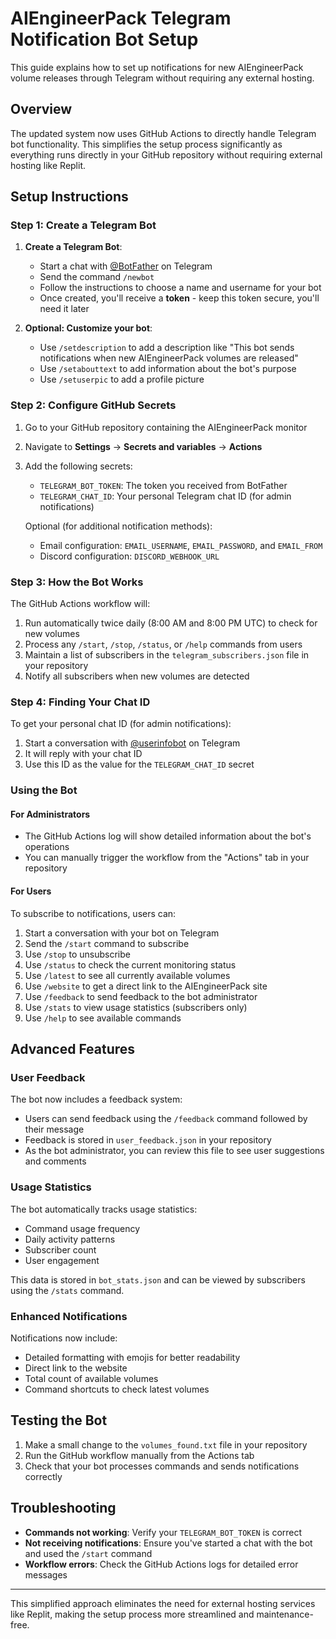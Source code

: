 # AIEngineerPack Telegram Notification Bot Setup

This guide explains how to set up notifications for new AIEngineerPack volume releases through Telegram without requiring any external hosting.

## Overview

The updated system now uses GitHub Actions to directly handle Telegram bot functionality. This simplifies the setup process significantly as everything runs directly in your GitHub repository without requiring external hosting like Replit.

## Setup Instructions

### Step 1: Create a Telegram Bot

1. **Create a Telegram Bot**:
   - Start a chat with [@BotFather](https://t.me/BotFather) on Telegram
   - Send the command `/newbot`
   - Follow the instructions to choose a name and username for your bot
   - Once created, you'll receive a **token** - keep this token secure, you'll need it later

2. **Optional: Customize your bot**:
   - Use `/setdescription` to add a description like "This bot sends notifications when new AIEngineerPack volumes are released"
   - Use `/setabouttext` to add information about the bot's purpose
   - Use `/setuserpic` to add a profile picture

### Step 2: Configure GitHub Secrets

1. Go to your GitHub repository containing the AIEngineerPack monitor
2. Navigate to **Settings** → **Secrets and variables** → **Actions**
3. Add the following secrets:
   - `TELEGRAM_BOT_TOKEN`: The token you received from BotFather
   - `TELEGRAM_CHAT_ID`: Your personal Telegram chat ID (for admin notifications)
   
   Optional (for additional notification methods):
   - Email configuration: `EMAIL_USERNAME`, `EMAIL_PASSWORD`, and `EMAIL_FROM`
   - Discord configuration: `DISCORD_WEBHOOK_URL`

### Step 3: How the Bot Works

The GitHub Actions workflow will:
1. Run automatically twice daily (8:00 AM and 8:00 PM UTC) to check for new volumes
2. Process any `/start`, `/stop`, `/status`, or `/help` commands from users
3. Maintain a list of subscribers in the `telegram_subscribers.json` file in your repository
4. Notify all subscribers when new volumes are detected

### Step 4: Finding Your Chat ID

To get your personal chat ID (for admin notifications):
1. Start a conversation with [@userinfobot](https://t.me/userinfobot) on Telegram
2. It will reply with your chat ID
3. Use this ID as the value for the `TELEGRAM_CHAT_ID` secret

### Using the Bot

#### For Administrators
- The GitHub Actions log will show detailed information about the bot's operations
- You can manually trigger the workflow from the "Actions" tab in your repository

#### For Users
To subscribe to notifications, users can:
1. Start a conversation with your bot on Telegram
2. Send the `/start` command to subscribe
3. Use `/stop` to unsubscribe
4. Use `/status` to check the current monitoring status
5. Use `/latest` to see all currently available volumes
6. Use `/website` to get a direct link to the AIEngineerPack site
7. Use `/feedback` to send feedback to the bot administrator
8. Use `/stats` to view usage statistics (subscribers only)
9. Use `/help` to see available commands

## Advanced Features

### User Feedback
The bot now includes a feedback system:
- Users can send feedback using the `/feedback` command followed by their message
- Feedback is stored in `user_feedback.json` in your repository
- As the bot administrator, you can review this file to see user suggestions and comments

### Usage Statistics
The bot automatically tracks usage statistics:
- Command usage frequency
- Daily activity patterns
- Subscriber count
- User engagement

This data is stored in `bot_stats.json` and can be viewed by subscribers using the `/stats` command.

### Enhanced Notifications
Notifications now include:
- Detailed formatting with emojis for better readability
- Direct link to the website
- Total count of available volumes
- Command shortcuts to check latest volumes

## Testing the Bot

1. Make a small change to the `volumes_found.txt` file in your repository
2. Run the GitHub workflow manually from the Actions tab
3. Check that your bot processes commands and sends notifications correctly

## Troubleshooting

- **Commands not working**: Verify your `TELEGRAM_BOT_TOKEN` is correct
- **Not receiving notifications**: Ensure you've started a chat with the bot and used the `/start` command
- **Workflow errors**: Check the GitHub Actions logs for detailed error messages

---

This simplified approach eliminates the need for external hosting services like Replit, making the setup process more streamlined and maintenance-free. 